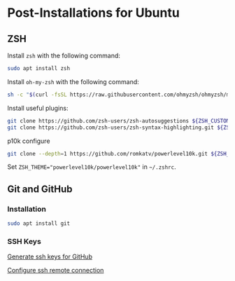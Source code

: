 # Post-Installations for Ubuntu

## ZSH

Install `zsh` with the following command:

```bash
sudo apt install zsh
```

Install `oh-my-zsh` with the following command:

```bash
sh -c "$(curl -fsSL https://raw.githubusercontent.com/ohmyzsh/ohmyzsh/master/tools/install.sh)"
```

Install useful plugins:

```bash
git clone https://github.com/zsh-users/zsh-autosuggestions ${ZSH_CUSTOM:-~/.oh-my-zsh/custom}/plugins/zsh-autosuggestions
git clone https://github.com/zsh-users/zsh-syntax-highlighting.git ${ZSH_CUSTOM:-~/.oh-my-zsh/custom}/plugins/zsh-syntax-highlighting
```

p10k configure

```bash
git clone --depth=1 https://github.com/romkatv/powerlevel10k.git ${ZSH_CUSTOM:-$HOME/.oh-my-zsh/custom}/themes/powerlevel10k
```

Set `ZSH_THEME="powerlevel10k/powerlevel10k"` in `~/.zshrc`.

## Git and GitHub

### Installation

```bash
sudo apt install git
```

### SSH Keys

[Generate ssh keys for GitHub](./.ssh/connect_to_github.md)

[Configure ssh remote connection](./.ssh/configure_ssh_remote_connection.md)

